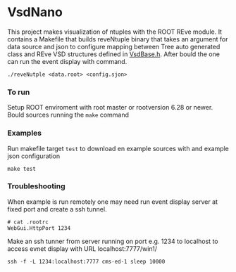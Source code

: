# VsdNano
This project makes visualization of ntuples with the ROOT REve module. It contains a Makefile that builds reveNtuple binary that takes an argument for data source and json to configure mapping between Tree auto generated class and REve VSD structures defined in [VsdBase.h](VsdBase.h). After bould the one can run the event display with command.
```
./reveNutple <data.root> <config.sjon>
```


### To run
Setup ROOT enviroment with root master or rootversion 6.28 or newer.
Bould sources running the `make` command

### Examples
Run makefile target `test` to download en example sources with and example json configuration

```
make test
```

### Troubleshooting
When example is run remotely one may need run event display server at fixed port and create a ssh tunnel.

```
# cat .rootrc
WebGui.HttpPort 1234
```
Make an ssh tunner from server running on port e.g. 1234 to localhost to access evnet display with URL localhost:7777/win1/

```
ssh -f -L 1234:localhost:7777 cms-ed-1 sleep 10000
```
